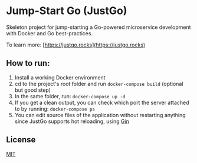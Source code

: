 # Jump-Start Go (JustGo)

Skeleton project for jump-starting a Go-powered microservice development with Docker and Go best-practices.

To learn more: [https://justgo.rocks](https://justgo.rocks)

## How to run:

1. Install a working Docker environment
2. cd to the project's root folder and run `docker-compose build` (optional but good step)
3. In the same folder, run: `docker-compose up -d`
4. If you get a clean output, you can check which port the server
   attached to by running: `docker-compose ps`
5. You can edit source files of the application without restarting anything
   since JustGo supports hot reloading, using [Gin](https://github.com/codegangsta/gin)


## License

[MIT](LICENSE)
